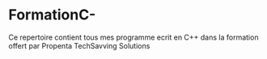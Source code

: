 # FormationC-
Ce repertoire contient tous mes programme ecrit en C++ dans la formation offert par Propenta TechSavving Solutions
